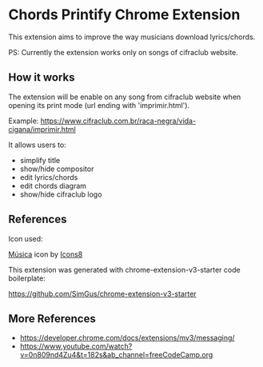 # Chords Printify Chrome Extension

This extension aims to improve the way musicians download lyrics/chords.

PS: Currently the extension works only on songs of cifraclub website.

## How it works

The extension will be enable on any song from cifraclub website when opening its print mode (url ending with 'imprimir.html').

Example: https://www.cifraclub.com.br/raca-negra/vida-cigana/imprimir.html

It allows users to:

- simplify title
- show/hide compositor
- edit lyrics/chords
- edit chords diagram
- show/hide cifraclub logo

## References

Icon used:

<a target="_blank" href="https://icons8.com/icon/p6vT9rfwUGw6/m%C3%BAsica">Música</a> icon by <a target="_blank" href="https://icons8.com">Icons8</a>

This extension was generated with chrome-extension-v3-starter code boilerplate:

https://github.com/SimGus/chrome-extension-v3-starter


## More References
 - https://developer.chrome.com/docs/extensions/mv3/messaging/
 - https://www.youtube.com/watch?v=0n809nd4Zu4&t=182s&ab_channel=freeCodeCamp.org